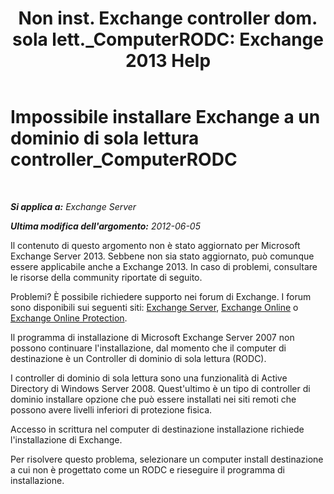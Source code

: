 ﻿---
title: 'Non inst. Exchange controller dom. sola lett._ComputerRODC: Exchange 2013 Help'
TOCTitle: Impossibile installare Exchange a un dominio di sola lettura controller_ComputerRODC
ms:assetid: 4934d755-65be-47e2-86b0-6ea1ab148a96
ms:mtpsurl: https://technet.microsoft.com/it-it/library/ms.exch.setupreadiness.computerrodc(v=EXCHG.150)
ms:contentKeyID: 50480526
ms.date: 05/22/2018
mtps_version: v=EXCHG.150
ms.translationtype: MT
---

# Impossibile installare Exchange a un dominio di sola lettura controller\_ComputerRODC

 

_**Si applica a:** Exchange Server_

_**Ultima modifica dell'argomento:** 2012-06-05_

Il contenuto di questo argomento non è stato aggiornato per Microsoft Exchange Server 2013. Sebbene non sia stato aggiornato, può comunque essere applicabile anche a Exchange 2013. In caso di problemi, consultare le risorse della community riportate di seguito.

Problemi? È possibile richiedere supporto nei forum di Exchange. I forum sono disponibili sui seguenti siti: [Exchange Server](https://go.microsoft.com/fwlink/p/?linkid=60612), [Exchange Online](https://go.microsoft.com/fwlink/p/?linkid=267542) o [Exchange Online Protection](https://go.microsoft.com/fwlink/p/?linkid=285351).

Il programma di installazione di Microsoft Exchange Server 2007 non possono continuare l'installazione, dal momento che il computer di destinazione è un Controller di dominio di sola lettura (RODC).

I controller di dominio di sola lettura sono una funzionalità di Active Directory di Windows Server 2008. Quest'ultimo è un tipo di controller di dominio installare opzione che può essere installati nei siti remoti che possono avere livelli inferiori di protezione fisica.

Accesso in scrittura nel computer di destinazione installazione richiede l'installazione di Exchange.

Per risolvere questo problema, selezionare un computer install destinazione a cui non è progettato come un RODC e rieseguire il programma di installazione.

